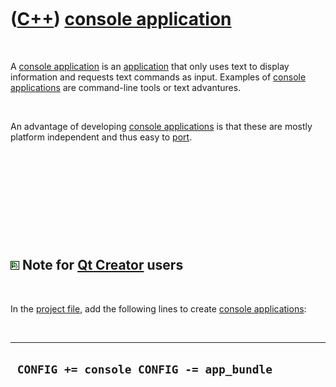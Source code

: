 



 

 

 

 

 

([C++](Cpp.md)) [console application](CppConsoleApplication.md)
=================================================================

 

A [console application](CppConsoleApplication.md) is an
[application](CppApplication.md) that only uses text to display
information and requests text commands as input. Examples of [console
applications](CppConsoleApplication.md) are command-line tools or text
advantures.

 

An advantage of developing [console
applications](CppConsoleApplication.md) is that these are mostly
platform independent and thus easy to [port](CppPort.md).

 

 

 

 

 

![Qt Creator](PicQtCreator.png) Note for [Qt Creator](CppQtCreator.md) users
-----------------------------------------------------------------------------

 

In the [project file](CppQtProjectFile.md), add the following lines to
create [console applications](CppConsoleApplication.md):

 

  -------------------------------------------
  ` CONFIG += console CONFIG -= app_bundle`
  -------------------------------------------

 

 

 

 

 





 



